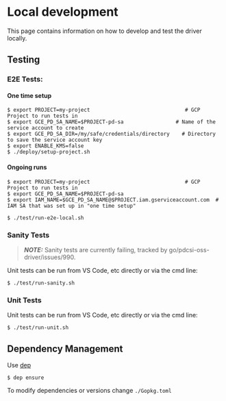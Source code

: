 # Local development
This page contains information on how to develop and test the driver locally.

## Testing

### E2E Tests:

#### One time setup

```console
$ export PROJECT=my-project                               # GCP Project to run tests in
$ export GCE_PD_SA_NAME=$PROJECT-pd-sa                 # Name of the service account to create
$ export GCE_PD_SA_DIR=/my/safe/credentials/directory    # Directory to save the service account key
$ export ENABLE_KMS=false
$ ./deploy/setup-project.sh
```
#### Ongoing runs
```console
$ export PROJECT=my-project                               # GCP Project to run tests in
$ export GCE_PD_SA_NAME=$PROJECT-pd-sa
$ export IAM_NAME=$GCE_PD_SA_NAME@$PROJECT.iam.gserviceaccount.com  # IAM SA that was set up in "one time setup"

$ ./test/run-e2e-local.sh
```

### Sanity Tests
> **_NOTE:_**  Sanity tests are currently failing, tracked by go/pdcsi-oss-driver/issues/990.

Unit tests can be run from VS Code, etc directly or via the cmd line:
```
$ ./test/run-sanity.sh
```

### Unit Tests
Unit tests can be run from VS Code, etc directly or via the cmd line:
```
$ ./test/run-unit.sh
```

## Dependency Management

Use [dep](https://github.com/golang/dep)
```
$ dep ensure
```

To modify dependencies or versions change `./Gopkg.toml`
